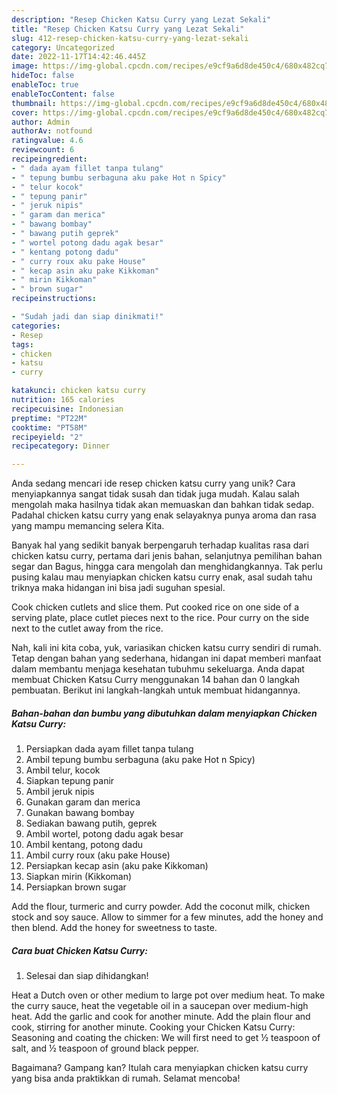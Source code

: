 ```yaml
---
description: "Resep Chicken Katsu Curry yang Lezat Sekali"
title: "Resep Chicken Katsu Curry yang Lezat Sekali"
slug: 412-resep-chicken-katsu-curry-yang-lezat-sekali
category: Uncategorized
date: 2022-11-17T14:42:46.445Z
image: https://img-global.cpcdn.com/recipes/e9cf9a6d8de450c4/680x482cq70/chicken-katsu-curry-foto-resep-utama.jpg
hideToc: false
enableToc: true
enableTocContent: false
thumbnail: https://img-global.cpcdn.com/recipes/e9cf9a6d8de450c4/680x482cq70/chicken-katsu-curry-foto-resep-utama.jpg
cover: https://img-global.cpcdn.com/recipes/e9cf9a6d8de450c4/680x482cq70/chicken-katsu-curry-foto-resep-utama.jpg
author: Admin
authorAv: notfound
ratingvalue: 4.6
reviewcount: 6
recipeingredient:
- " dada ayam fillet tanpa tulang"
- " tepung bumbu serbaguna aku pake Hot n Spicy"
- " telur kocok"
- " tepung panir"
- " jeruk nipis"
- " garam dan merica"
- " bawang bombay"
- " bawang putih geprek"
- " wortel potong dadu agak besar"
- " kentang potong dadu"
- " curry roux aku pake House"
- " kecap asin aku pake Kikkoman"
- " mirin Kikkoman"
- " brown sugar"
recipeinstructions:

- "Sudah jadi dan siap dinikmati!"
categories:
- Resep
tags:
- chicken
- katsu
- curry

katakunci: chicken katsu curry 
nutrition: 165 calories
recipecuisine: Indonesian
preptime: "PT22M"
cooktime: "PT58M"
recipeyield: "2"
recipecategory: Dinner

---
```





Anda sedang mencari ide resep chicken katsu curry yang unik? Cara menyiapkannya sangat tidak susah dan tidak juga mudah. Kalau salah mengolah maka hasilnya tidak akan memuaskan dan bahkan tidak sedap. Padahal chicken katsu curry yang enak selayaknya punya aroma dan rasa yang mampu memancing selera Kita.





Banyak hal yang sedikit banyak berpengaruh terhadap kualitas rasa dari chicken katsu curry, pertama dari jenis bahan, selanjutnya pemilihan bahan segar dan Bagus, hingga cara mengolah dan menghidangkannya. Tak perlu pusing kalau mau menyiapkan chicken katsu curry enak,      asal sudah tahu triknya maka hidangan ini bisa jadi suguhan spesial.














Cook chicken cutlets and slice them. Put cooked rice on one side of a serving plate, place cutlet pieces next to the rice. Pour curry on the side next to the cutlet away from the rice.






Nah, kali ini kita coba, yuk, variasikan chicken katsu curry sendiri di rumah. Tetap dengan bahan yang sederhana, hidangan ini dapat memberi manfaat dalam membantu menjaga kesehatan tubuhmu sekeluarga. Anda dapat membuat Chicken Katsu Curry menggunakan 14 bahan dan 0 langkah pembuatan. Berikut ini langkah-langkah untuk membuat hidangannya.

<!--inarticleads1-->

##### Bahan-bahan dan bumbu yang dibutuhkan dalam menyiapkan Chicken Katsu Curry:

1. Persiapkan  dada ayam fillet tanpa tulang
1. Ambil  tepung bumbu serbaguna (aku pake Hot n Spicy)
1. Ambil  telur, kocok
1. Siapkan  tepung panir
1. Ambil  jeruk nipis
1. Gunakan  garam dan merica
1. Gunakan  bawang bombay
1. Sediakan  bawang putih, geprek
1. Ambil  wortel, potong dadu agak besar
1. Ambil  kentang, potong dadu
1. Ambil  curry roux (aku pake House)
1. Persiapkan  kecap asin (aku pake Kikkoman)
1. Siapkan  mirin (Kikkoman)
1. Persiapkan  brown sugar


Add the flour, turmeric and curry powder. Add the coconut milk, chicken stock and soy sauce. Allow to simmer for a few minutes, add the honey and then blend. Add the honey for sweetness to taste. 

<!--inarticleads2-->

##### Cara buat Chicken Katsu Curry:


1. Selesai dan siap dihidangkan!

Heat a Dutch oven or other medium to large pot over medium heat. To make the curry sauce, heat the vegetable oil in a saucepan over medium-high heat. Add the garlic and cook for another minute. Add the plain flour and cook, stirring for another minute. Cooking your Chicken Katsu Curry: Seasoning and coating the chicken: We will first need to get ½ teaspoon of salt, and ½ teaspoon of ground black pepper. 

Bagaimana? Gampang kan? Itulah cara menyiapkan chicken katsu curry yang bisa anda praktikkan di rumah. Selamat mencoba!
